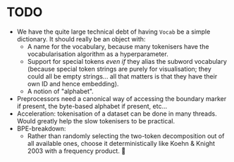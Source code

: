 # TODO
- We have the quite large technical debt of having `Vocab` be a simple dictionary. It should really be an object with:
  - A name for the vocabulary, because many tokenisers have the vocabularisation algorithm as a hyperparameter. 
  - Support for special tokens *even if* they alias the subword vocabulary (because special token strings are
    purely for visualisation; they could all be empty strings... all that matters is that they have their own ID and hence embedding).
  - A notion of "alphabet".
- Preprocessors need a canonical way of accessing the boundary marker if present, the byte-based alphabet if present, etc...
- Acceleration: tokenisation of a dataset can be done in many threads. Would greatly help the slow tokenisers to be practical.
- BPE-breakdown:
  - Rather than randomly selecting the two-token decomposition out of all available ones, choose it
    deterministically like Koehn & Knight 2003 with a frequency product. :eyes:
